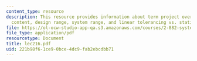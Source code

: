 ```yaml
---
content_type: resource
description: This resource provides information about term project overview, information
  content, design range, system range, and linear tolerancing vs. statistical tolerancing.
file: https://ol-ocw-studio-app-qa.s3.amazonaws.com/courses/2-882-system-design-and-analysis-based-on-ad-and-complexity-theories-spring-2005/221b98f61ce90bce4dc9fab2ebcdbb71_lec216.pdf
file_type: application/pdf
resourcetype: Document
title: lec216.pdf
uid: 221b98f6-1ce9-0bce-4dc9-fab2ebcdbb71
---
```

